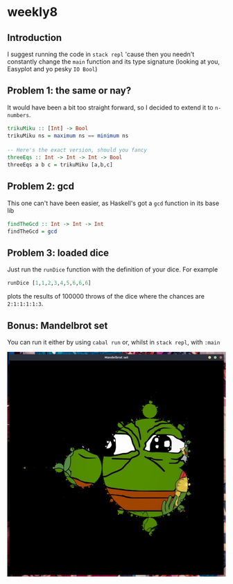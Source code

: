# weekly8
## Introduction
I suggest running the code in `stack repl` 'cause then you needn't constantly change the `main` function and its type signature (looking at you, Easyplot and yo pesky `IO Bool`)

## Problem 1: the same or nay?
It would have been a bit too straight forward, so I decided to extend it to `n-numbers`.
```haskell
trikuMiku :: [Int] -> Bool
trikuMiku ns = maximum ns == minimum ns

-- Here's the exact version, should you fancy 
threeEqs :: Int -> Int -> Int -> Bool
threeEqs a b c = trikuMiku [a,b,c]
```

## Problem 2: gcd
This one can't have been easier, as Haskell's got a `gcd` function in its base lib

```haskell
findTheGcd :: Int -> Int -> Int
findTheGcd = gcd
```

## Problem 3: loaded dice
Just run the `runDice` function with the definition of your dice. For example
```haskell
runDice [1,1,2,3,4,5,6,6,6]
```
plots the results of 100000 throws of the dice where the chances are `2:1:1:1:1:3`.

## Bonus: Mandelbrot set
You can run it either by using `cabal run` or, whilst in `stack repl`, with `:main`

![Mandlebrot set 1000x1000 n=2000](mandelpep.png) 